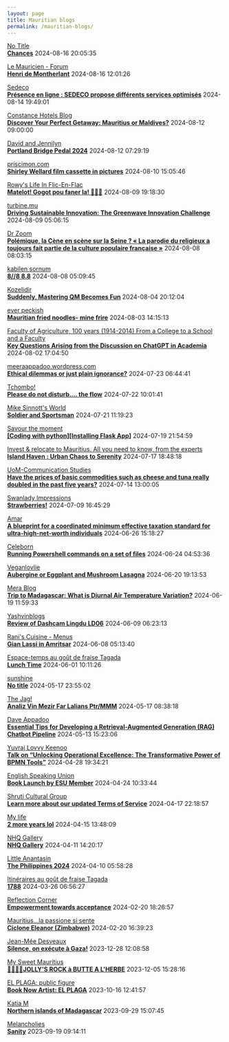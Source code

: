 ```yaml
---
layout: page
title: Mauritian blogs
permalink: /mauritian-blogs/
---
```


[No Title](https://vintishgokool.blogspot.com/)  
**[Chances](https://vintishgokool.blogspot.com/2024/08/chances.html)**  2024-08-16 20:05:35

[Le Mauricien - Forum](https://www.lemauricien.com/category/opinions/forum/)  
**[Henri de Montherlant](https://www.lemauricien.com/le-mauricien/henri-de-montherlant/645901/)**  2024-08-16 12:01:26

[Sedeco](https://sedecobtob.blogspot.com/)  
**[Présence en ligne : SEDECO propose différents services optimisés](https://sedecobtob.blogspot.com/2024/08/presence-en-ligne-sedeco-propose.html)**  2024-08-14 19:49:01

[Constance Hotels Blog](https://blog.constancehotels.com)  
**[Discover Your Perfect Getaway: Mauritius or Maldives?](https://blog.constancehotels.com/discover-your-perfect-getaway-mauritius-or-maldives/)**  2024-08-12 09:00:00

[David and Jennilyn](https://davidandjennilyn.com)  
**[Portland Bridge Pedal 2024](https://davidandjennilyn.com/2024/08/11/portland-bridge-pedal-2024/)**  2024-08-12 07:29:19

[priscimon.com](https://priscimon.com/blog)  
**[Shirley Wellard film cassette in pictures](https://priscimon.com/blog/2024/08/10/shirley-wellard-film-cassette-in-pictures/)**  2024-08-10 15:05:46

[Rowy's Life In Flic-En-Flac](https://flicenflac.blogspot.com/)  
**[Matelot! Gogot pou faner la! 🤦🏽‍♂️](https://flicenflac.blogspot.com/2024/08/matelot-gogot-pou-faner-la.html)**  2024-08-09 19:18:30

[turbine.mu](https://turbine.mu)  
**[Driving Sustainable Innovation: The Greenwave Innovation Challenge](https://turbine.mu/blog/2024/08/09/driving-sustainable-innovation-the-greenwave-innovation-challenge/)**  2024-08-09 05:06:15

[Dr Zoom](https://zoomdr.blogspot.com/)  
**[Polémique, la Cène en scène sur la Seine ? « La parodie du religieux a toujours fait partie de la culture populaire française »](https://zoomdr.blogspot.com/2024/08/polemique-la-cene-en-scene-sur-la-seine.html)**  2024-08-08 08:03:15

[kabilen sornum](https://kabilen.tumblr.com/)  
**[8//8 8.8](https://kabilen.tumblr.com/post/758215014802931712)**  2024-08-08 05:09:45

[Kozelidir](http://kozelidir.blogspot.com/)  
**[Suddenly, Mastering QM Becomes Fun](http://kozelidir.blogspot.com/2024/08/suddenly-mastering-qm-becomes-fun.html)**  2024-08-04 20:12:04

[ever peckish](https://everpeckish.com)  
**[Mauritian fried noodles- mine frire](https://everpeckish.com/mauritian-fried-noodles-mine-frire/?utm_source=rss&utm_medium=rss&utm_campaign=mauritian-fried-noodles-mine-frire)**  2024-08-03 14:15:13

[Faculty of Agriculture, 100 years (1914-2014)         From a College to a School and a Faculty](https://facultyagriculture.blogspot.com/)  
**[Key Questions Arising from the Discussion on ChatGPT in Academia](https://facultyagriculture.blogspot.com/2024/08/key-questions-arising-from-discussion.html)**  2024-08-02 17:04:50

[meeraappadoo.wordpress.com](https://meeraappadoo.wordpress.com)  
**[Ethical dilemmas or just plain ignorance?](https://meeraappadoo.wordpress.com/2024/07/23/ethical-dilemmas-or-just-plain-ignorance/)**  2024-07-23 06:44:41

[Tchombo!](https://tchombo.blogspot.com/)  
**[Please do not disturb…. the flow](https://tchombo.blogspot.com/2024/07/please-do-not-disturb-flow.html)**  2024-07-22 10:01:41

[Mike Sinnott's World](https://msinnott.net)  
**[Soldier and Sportsman](https://msinnott.net/2024/07/21/soldier-and-sportsman/)**  2024-07-21 11:19:23

[Savour the moment](https://savourthemomentattechie.blogspot.com/)  
**[[Coding with python][Installing Flask App]](https://savourthemomentattechie.blogspot.com/2024/07/coding-with-pythoninstalling-flask-app.html)**  2024-07-19 21:54:59

[Invest & relocate to Mauritius. All you need to know, from the experts](https://relocationmauritius.wordpress.com)  
**[Island Haven : Urban Chaos to Serenity](https://relocationmauritius.wordpress.com/2024/07/17/island-haven-urban-chaos-to-serenity/)**  2024-07-17 18:48:18

[UoM-Communication Studies](https://comstudies.wordpress.com)  
**[Have the prices of basic commodities such as cheese and tuna really doubled in the past five years?](https://comstudies.wordpress.com/2024/07/14/have-the-prices-of-basic-commodities-such-as-cheese-and-tuna-really-doubled-in-the-past-five-years/)**  2024-07-14 13:00:05

[Swanlady Impressions](https://swanlady-impressions.blogspot.com/)  
**[Strawberries!](https://swanlady-impressions.blogspot.com/2024/07/strawberries.html)**  2024-07-09 16:45:29

[Amar](https://amarbheenick.blogspot.com/)  
**[A blueprint for a coordinated minimum effective taxation standard for ultra-high-net-worth individuals](https://amarbheenick.blogspot.com/2024/06/a-blueprint-for-coordinated-minimum.html)**  2024-06-26 15:18:27

[Celeborn](http://blog.atwin.org/)  
**[Running Powershell commands on a set of files](http://blog.atwin.org/2024/06/running-powershell-commands-on-set-of.html)**  2024-06-24 04:53:36

[Veganlovlie](https://veganlovlie.com)  
**[Aubergine or Eggplant and Mushroom Lasagna](https://veganlovlie.com/aubergine-and-mushroom-lasagna/)**  2024-06-20 19:13:53

[Mera Blog](https://nayarweb.com/blog)  
**[Trip to Madagascar: What is Diurnal Air Temperature Variation?](https://nayarweb.com/blog/2024/trip-to-madagascar-what-is-diurnal-air-temperature-variation/)**  2024-06-19 11:59:33

[Yashvinblogs](https://yashvinblogs.com)  
**[Review of Dashcam Lingdu LD06](https://yashvinblogs.com/2024/06/09/dashcam-lingdu-ld06/)**  2024-06-09 06:23:13

[Rani's Cuisine - Menus](https://raniscuisine.com/blogs/news)  
**[Gian Lassi in Amritsar](https://raniscuisine.com/blogs/news/gian-lassi-in-amritsar)**  2024-06-08 05:13:40

[Espace-temps au goût de fraise Tagada](http://gadatagada.blogspot.com/)  
**[Lunch Time](http://gadatagada.blogspot.com/2024/06/lunch-time.html)**  2024-06-01 10:11:26

[sunshine](https://sooriamoorthy.blogspot.com/)  
**[No title](https://sooriamoorthy.blogspot.com/2024/05/apres-avoir-critique-le-capitalisme.html)**  2024-05-17 23:55:02

[The Jag!](https://morisk.blogspot.com/)  
**[Analiz Vin Mezir Far Lalians Ptr/MMM](https://morisk.blogspot.com/2024/05/analiz-vin-mezir-far-lalians-ptrmmm.html)**  2024-05-17 08:38:18

[Dave Appadoo](https://daveappadoo.com/)  
**[Essential Tips for Developing a Retrieval-Augmented Generation (RAG) Chatbot Pipeline](https://daveappadoo.com/things-to-look-out-for-when-building-a-retrieval-augmented-generation-rag-chatbot-pipeline/)**  2024-05-13 15:23:06

[Yuvraj Lovvy Keenoo](https://lovvy.wordpress.com)  
**[Talk on “Unlocking Operational Excellence: The Transformative Power of BPMN Tools”](https://lovvy.wordpress.com/2024/04/28/talk-on-unlocking-operational-excellence-the-transformative-power-of-bpmn-tools/)**  2024-04-28 19:34:21

[English Speaking Union](https://www.esumauritius.org)  
**[Book Launch by ESU Member](https://www.esumauritius.org/news/book-launch-by-esu-member/)**  2024-04-24 10:33:44

[Shruti Cultural Group](https://shruticulturalgroup.blogspot.com/)  
**[Learn more about our updated Terms of Service](https://shruticulturalgroup.blogspot.com/2024/04/learn-more-about-our-updated-terms-of.html)**  2024-04-17 22:18:57

[My life](https://myanonymouslife24.blogspot.com/)  
**[2 more years lol](https://myanonymouslife24.blogspot.com/2024/04/2-more-years-lol.html)**  2024-04-15 13:48:09

[NHQ Gallery](https://nhq12.blogspot.com/)  
**[NHQ Gallery](https://nhq12.blogspot.com/2012/12/nhq-2012.html)**  2024-04-11 14:20:17

[Little Anantasin](https://littleanantasin.wordpress.com)  
**[The Philippines 2024](https://littleanantasin.wordpress.com/2024/04/10/the-philippines-2024/)**  2024-04-10 05:58:28

[Itinéraires au goût de fraise Tagada](http://gadatagada-portfolio.blogspot.com/)  
**[1788](http://gadatagada-portfolio.blogspot.com/2024/03/1788.html)**  2024-03-26 06:56:27

[Reflection Corner](https://tachah.blogspot.com/)  
**[Empowerment towards acceptance](https://tachah.blogspot.com/2024/02/empowerment-towards-acceptance.html)**  2024-02-20 18:26:57

[Mauritius...la passione si sente](https://mauritiuslapassionesisente.blogspot.com/)  
**[Ciclone Eleanor (Zimbabwe)](https://mauritiuslapassionesisente.blogspot.com/2024/02/eleanor-zimbabwe.html)**  2024-02-20 16:39:23

[Jean-Mée Desveaux](https://jeanmeedesveaux.blogspot.com/)  
**[Silence, on exécute à Gaza!](https://jeanmeedesveaux.blogspot.com/2023/12/silence-on-tue-gaza.html)**  2023-12-28 12:08:58

[My Sweet Mauritius](https://mysweetmauritius.blogspot.com/)  
**[🌴🇲🇺🌴JOLLY'S ROCK à BUTTE A L'HERBE](https://mysweetmauritius.blogspot.com/2023/12/jollys-rock-butte-lherbe.html)**  2023-12-05 15:28:16

[EL PLAGA: public figure](https://elplagaa.blogspot.com/)  
**[Book Now Artist: EL PLAGA](https://elplagaa.blogspot.com/2023/10/book-now-artist-el-plaga.html)**  2023-10-16 12:41:57

[Katia M](https://katiam.blog)  
**[Northern islands of Madagascar](https://katiam.blog/2023/09/29/northern-islands-of-madagascar/)**  2023-09-29 15:07:45

[Melancholies](https://faustianmatters.blogspot.com/)  
**[Sanity](https://faustianmatters.blogspot.com/2023/09/sanity.html)**  2023-09-19 09:14:11

<div style="height:0;width:0;overflow:hidden;"></div>